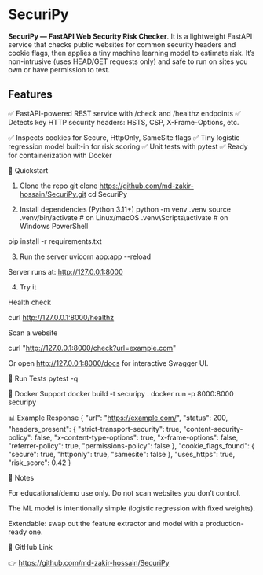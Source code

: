 # SecuriPy
**SecuriPy — FastAPI Web Security Risk Checker**. It is a lightweight FastAPI service that checks public websites for common security headers and cookie flags, then applies a tiny machine learning model to estimate risk. It’s non-intrusive (uses HEAD/GET requests only) and safe to run on sites you own or have permission to test.

## Features
✅ FastAPI-powered REST service with /check and /healthz endpoints
✅ Detects key HTTP security headers: HSTS, CSP, X-Frame-Options, etc.

✅ Inspects cookies for Secure, HttpOnly, SameSite flags
✅ Tiny logistic regression model built-in for risk scoring
✅ Unit tests with pytest
✅ Ready for containerization with Docker

🚀 Quickstart
1. Clone the repo
git clone https://github.com/md-zakir-hossain/SecuriPy.git
cd SecuriPy

2. Install dependencies (Python 3.11+)
python -m venv .venv
source .venv/bin/activate   # on Linux/macOS
.venv\Scripts\activate      # on Windows PowerShell

pip install -r requirements.txt

3. Run the server
uvicorn app:app --reload


Server runs at: http://127.0.0.1:8000

4. Try it

Health check

curl http://127.0.0.1:8000/healthz


Scan a website

curl "http://127.0.0.1:8000/check?url=example.com"


Or open http://127.0.0.1:8000/docs
 for interactive Swagger UI.

🧪 Run Tests
pytest -q

🐳 Docker Support
docker build -t securipy .
docker run -p 8000:8000 securipy

📊 Example Response
{
  "url": "https://example.com/",
  "status": 200,
  "headers_present": {
    "strict-transport-security": true,
    "content-security-policy": false,
    "x-content-type-options": true,
    "x-frame-options": false,
    "referrer-policy": true,
    "permissions-policy": false
  },
  "cookie_flags_found": {
    "secure": true,
    "httponly": true,
    "samesite": false
  },
  "uses_https": true,
  "risk_score": 0.42
}

📌 Notes

For educational/demo use only. Do not scan websites you don’t control.

The ML model is intentionally simple (logistic regression with fixed weights).

Extendable: swap out the feature extractor and model with a production-ready one.

🔗 GitHub Link

👉 https://github.com/md-zakir-hossain/SecuriPy
